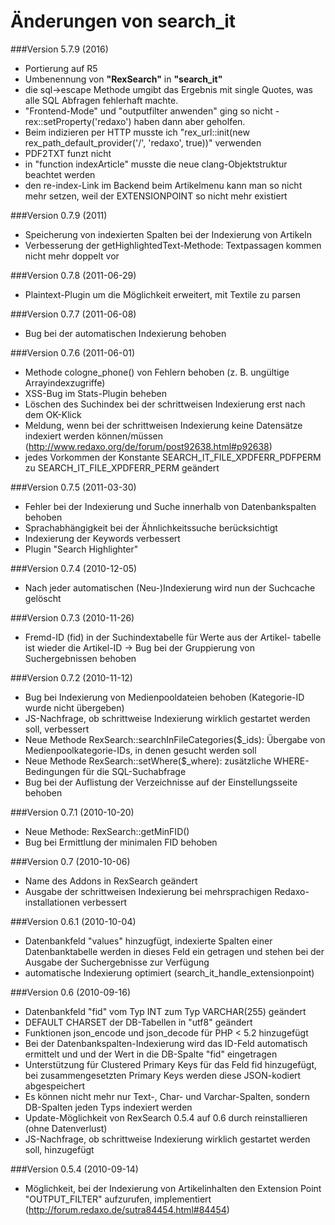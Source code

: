 Änderungen von search_it
==========================

###Version 5.7.9 (2016)
  + Portierung auf R5
  + Umbenennung von **"RexSearch"** in **"search_it"**
  + die sql->escape Methode umgibt das Ergebnis mit single Quotes, was alle SQL Abfragen fehlerhaft machte.
  + "Frontend-Mode" und "outputfilter anwenden" ging so nicht - rex::setProperty('redaxo') 
  haben dann aber geholfen.
  + Beim indizieren per HTTP musste ich "rex_url::init(new rex_path_default_provider('/', 'redaxo', true))" verwenden
  + PDF2TXT funzt nicht
  + in "function indexArticle" musste die neue clang-Objektstruktur beachtet werden
  + den re-index-Link im Backend beim Artikelmenu kann man so nicht mehr setzen, weil der EXTENSIONPOINT so nicht mehr existiert

###Version 0.7.9 (2011)
  + Speicherung von indexierten Spalten bei der Indexierung von Artikeln
  + Verbesserung der getHighlightedText-Methode: Textpassagen kommen nicht mehr
    doppelt vor

###Version 0.7.8 (2011-06-29)
  + Plaintext-Plugin um die Möglichkeit erweitert, mit Textile zu parsen

###Version 0.7.7 (2011-06-08)
  + Bug bei der automatischen Indexierung behoben

###Version 0.7.6 (2011-06-01)
  + Methode cologne_phone() von Fehlern behoben (z. B. ungültige Arrayindexzugriffe)
  + XSS-Bug im Stats-Plugin beheben
  + Löschen des Suchindex bei der schrittweisen Indexierung erst nach dem OK-Klick
  + Meldung, wenn bei der schrittweisen Indexierung keine Datensätze indexiert werden können/müssen (http://www.redaxo.org/de/forum/post92638.html#p92638)
  + jedes Vorkommen der Konstante SEARCH_IT_FILE_XPDFERR_PDFPERM zu SEARCH_IT_FILE_XPDFERR_PERM geändert

###Version 0.7.5 (2011-03-30)
  + Fehler bei der Indexierung und Suche innerhalb von Datenbankspalten
    behoben
  + Sprachabhängigkeit bei der Ähnlichkeitssuche berücksichtigt
  + Indexierung der Keywords verbessert
  + Plugin "Search Highlighter"

###Version 0.7.4 (2010-12-05)
  + Nach jeder automatischen (Neu-)Indexierung wird nun der Suchcache
    gelöscht

###Version 0.7.3 (2010-11-26)
  + Fremd-ID (fid) in der Suchindextabelle für Werte aus der Artikel-
    tabelle ist wieder die Artikel-ID
    -> Bug bei der Gruppierung von Suchergebnissen behoben

###Version 0.7.2 (2010-11-12)
  + Bug bei Indexierung von Medienpooldateien behoben (Kategorie-ID wurde
    nicht übergeben)
  + JS-Nachfrage, ob schrittweise Indexierung wirklich gestartet werden
    soll, verbessert
  + Neue Methode RexSearch::searchInFileCategories($_ids):
    Übergabe von Medienpoolkategorie-IDs, in denen gesucht werden soll
  + Neue Methode RexSearch::setWhere($_where):
    zusätzliche WHERE-Bedingungen für die SQL-Suchabfrage
  + Bug bei der Auflistung der Verzeichnisse auf der Einstellungsseite
    behoben

###Version 0.7.1 (2010-10-20)
  + Neue Methode: RexSearch::getMinFID()
  + Bug bei Ermittlung der minimalen FID behoben

###Version 0.7 (2010-10-06)
  + Name des Addons in RexSearch geändert
  + Ausgabe der schrittweisen Indexierung bei mehrsprachigen Redaxo-
    installationen verbessert

###Version 0.6.1 (2010-10-04)
  + Datenbankfeld "values" hinzugfügt,
    indexierte Spalten einer Datenbanktabelle werden in dieses Feld
    ein getragen und stehen bei der Ausgabe der Suchergebnisse zur
    Verfügung
  + automatische Indexierung optimiert (search_it_handle_extensionpoint)

###Version 0.6 (2010-09-16)
  + Datenbankfeld "fid" vom Typ INT zum Typ VARCHAR(255) geändert
  + DEFAULT CHARSET der DB-Tabellen in "utf8" geändert
  + Funktionen json_encode und json_decode für PHP < 5.2 hinzugefügt
  + Bei der Datenbankspalten-Indexierung wird das ID-Feld
    automatisch ermittelt und und der Wert in die DB-Spalte "fid"
    eingetragen
  + Unterstützung für Clustered Primary Keys für das Feld fid
    hinzugefügt, bei zusammengesetzten Primary Keys werden diese
    JSON-kodiert abgespeichert
  + Es können nicht mehr nur Text-, Char- und Varchar-Spalten,
    sondern DB-Spalten jeden Typs indexiert werden
  + Update-Möglichkeit von RexSearch 0.5.4 auf 0.6 durch reinstallieren
    (ohne Datenverlust)
  + JS-Nachfrage, ob schrittweise Indexierung wirklich gestartet werden
    soll, hinzugefügt
    
###Version 0.5.4 (2010-09-14)
  + Möglichkeit, bei der Indexierung von Artikelinhalten
    den Extension Point "OUTPUT_FILTER" aufzurufen, implementiert
    (http://forum.redaxo.de/sutra84454.html#84454)

    






